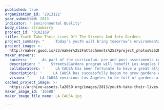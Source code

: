 ```yaml
---
published: true
organization_id: '2013122'
year_submitted: 2013
indicator: ' Environmental Quality'
body_class: strawberry
project_id: '3102169'
title: Youth Take Their Lives Off The Streets And Into Gardens
project_summary: "     Today’s youth will bring tomorrow’s environmental change.  Los Angeles Communities Advocating for Unity, Social Justice and Action, Inc (LA CAUSA) believes that our youth possess the power to bring systemic change to their environments.  Our youth go from the Streets2Gardens.  The Streets2Gardens program will be a stepping stone to establishing a community’s ability to become self-sustainable by growing its own food, as well as addressing the issue of the quality of air, through the engagement of disenfranchised youth at elementary schools.  \r\n     The goals of the Streets2Gardens program are two-fold:  (1) create a curriculum that is engaging to youth and small children in order to encourage participation in growing gardens and trees to improve the environment of impoverished areas; and (2) get different communities in LA County to support green initiatives to improve their environment though planting gardens and trees.  \r\n     When there is a curriculum that is engaging and relevant to the community, the possibilities are endless.  LA CAUSA's youth will create an engaging curriculum for elementary school children in schools the most affected by environmental neglect. LA CAUSA’s youth will also conduct research and determine which elementary schools they wish to approach.  The goal is to select two elementary schools in cities, such as Huntington Park, Highland Park, Rosemead and even as far as Pomona.  These schools will be in addition to two elementary schools which LA CAUSA has already been working with in Los Angeles:  Humphreys Avenue Elementary and Eastman Avenue Elementary School.\r\n     Once they have selected the schools, then the real fun begins.  Alongside the elementary school children, our youth will plant gardens with an array of native Southern California plants, including fruits, vegetables and trees.  As part of the program, our youth, with the assistance of experienced staff, will also educate the elementary school children and the surrounding community about the environmental benefits of growing their own food and planting trees.  They will treat the soil, plant the seeds and trees, harvest the crop, and educate the elementary school children on how they can do the same at home and help the environment, as well as have healthier food options.  The youth will also give workshops to the community about the importance of youth getting involved in environmental issues and share their work at the elementary school gardens.\r\n     There is power in numbers.  There would be about 10 youth involved in this program, broken up into two teams of five and assigned to one of the existing gardens and one of the new gardens.  In addition, our youth will host a minimum of two community workshops, bringing different sections of the County together.  \r\nLA CAUSA’s youth will use their creativity to produce marketing materials, such as brochures and a video of their work, to promote the program and the positive impact of youth involved in environmental issues.  The written materials will inform the community of the work being done, why it is being done and who is performing the work, with special thanks to the funder that made it all possible.  The video will track the curriculum created and show how any school and family can take their limited resources to grow a garden that can produce healthy food options, as well as address environmental concerns about air quality.    \r\n      Through the Streets2Gardens program, LA CAUSA’s youth will learn necessary life skills that will be transferrable to post-secondary education and employment opportunities.  They will be taught to be accountable to their peers and the community by being timely, perform, and work as a team.  Therefore, they will receive compensation in the form of stipends to model after a real-life employment situation.  If they do not meet the requirements of the program, then their pay will suffer.  These necessary life skills will give our youth the ability to establish positive habits that will enhance their level of success in post-secondary education and employment.  In educating the elementary school children and the community about the program, our youth will incorporate how life responsibilities affect the outcome of your efforts.  For instance, if the garden keepers lack responsibility and fail to timely care for plants and trees, the environment suffers.       \r\n     LA CAUSA believes that through these gardens, some of the most impoverished areas of Los Angeles can become self-sustainable and be better equipped to control their environment.  Through the involvement of the program's youth, LA CAUSA seeks to show that when you give youth a sense of purpose, they can be catalysts for change no matter where they come from or what their past looks like.  The youth will give back to the community and engage in environmental activism to improve the same area that is currently being destroyed by poverty and environmental neglect.\r\n"
project_image: >-
  http://maker.good.is/s3/maker%252Fattachments%252Fproject_photos%252Fimages%252F16688%252Fdisplay%252FLA_CAUSA.jpg=c570x385
maker_answers:
  success: '     As part of the curriculum, pre and post assessments can be given to the elementary school children, as well as the community members who attend the workshops.  These assessments will reflect how much they knew about the benefits of gardens on the environment before working with LA CAUSA and compare it to the knowledge base after attending an educational session or workshop with LA CAUSA.  It will also measure the likelihood of those engaged in the program to remain involved in the future.  We will create a database to track the age of the participants, knowledge before the program and after, and their likelihood to remain involved in some way with improving their environment.  The goal is to have at least 80% of the participants give the program a successful rating.  '
  description: "     Streets2Gardens program will benefit Los Angeles by bridging the gap between different communities on the issue of environmental neglect.  The Streets2Gardens program will create and promote a garden curriculum that can be replicated in any school and individual home.  The program will also show how youth have a tremendous amount of power in changing the circumstances of their communities.  By putting soil, seeds and trees in the hands of our youth, and connecting them with their community in a positive way, they will become catalysts for systemic change in their environments.  Streets2Gardens will begin by getting 10 youth off the streets and into gardens, creating and teaching a garden curriculum that will be engaging and powerful.  Streets2Gardens will get result in different sections of Los Angeles County coming together to discuss how their environment affects them and how the gardens will begin to address a number of health and environmental issues.  \r\n     The two existing gardens and the two new gardens, plus trees to be planted at all four sites, will begin a trend that will result in improved health and air quality in the area.  The gardens will harvest fruits and vegetables that can be eaten by the children at the school and/or their parents.  With the curriculum that is going to be created and shared with the participating schools, the schools can encourage and teach the parents to plant their own fruit and vegetable gardens.  The possibilities are endless.  \r\n"
  collaborators: '     LA CAUSA has been fortunate to have a great ally in San Gabriel Valley Conservation Corp., which has express a interest in creating a partnership to address environmental issues, in particular, the need for the community to become self-sustainable through the cultivation of gardens and farms.  In addition, Humphreys Elementary, Eastman Elementary are current partners in LA CAUSA''s efforts and we look forward to contacting two additional elementary schools to expand the work LA CAUSA has begun.  LA CAUSA will also actively continue looking for opportunities to create partnerships and collaboration with other organizations to further LA CAUSA''s garden ideas.  '
  description1: '     LA CAUSA has successfully begun to grow gardens at Humphreys Elementary and Eastman Elementary.  These gardens have served to host mentor/mentee events and has engaged a number of community youth and elementary school children.  Through the California Endowment, LA CAUSA has also helped corner stores in Boyle Heights change their appearance and products to offer healthier foods, including more fruits and vegetables.  The corner stores receiving this attention are those surrounding poor-performing elementary schools in Boyle Heights.  Recently, San Gabriel Conservation Core and LA CAUSA have been discussing a partnership to grow a community farm that would feed families in need of healthier food options.'
  vision: "     LA CAUSA envisions Los Angeles to be full of gardens at all schools and homes.  The schools and homes would provide healthy food options to the community, thus realizing true self-sustainability.  It follows that the air quality would have improved given the increased presence of plants and trees in the communities.  Los Angeles would look green with rich reds, oranges, and yellows, to name a few colors, with crisp wind blowing.   \r\n\r\nThe youth who made this possible are likely to be involved in address environmental issues as public servants, lawyers practicing environmental law, leaders in not-for-profits with environmental focus, and the like.  This is especially true for LA CAUSA youth who tend to engage in work that improve their communities.  These youth would have led generations of young people into the realm environmental consciousness, resulting in stronger communities advocating for better environmental conditions.  They would also be mentoring young people who continue with the mission to ensure Los Angeles is green and clean.   \r\n\r\nThe curriculum that Streets2Gardens youth created would have been improved and shared with all of the elementary schools in the United States.\r\n"
cached_project_image: >-
  https://archive-assets.la2050.org/images/2013/youth-take-their-lives-off-the-streets-and-into-gardens/maker.good.is/s3/maker%252Fattachments%252Fproject_photos%252Fimages%252F16688%252Fdisplay%252FLA_CAUSA.jpg=c570x385.jpg
maker_image_id: '16688'
maker_image_file_name: LA_CAUSA.jpg

---
```

